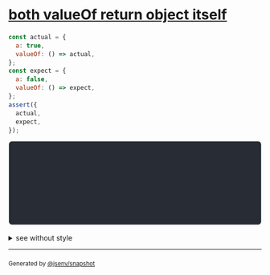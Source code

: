 # [both valueOf return object itself](../../wrapped_value.test.js#L287)

```js
const actual = {
  a: true,
  valueOf: () => actual,
};
const expect = {
  a: false,
  valueOf: () => expect,
};
assert({
  actual,
  expect,
});
```

![img](throw.svg)

<details>
  <summary>see without style</summary>

```console
AssertionError: actual and expect are different

actual: {
  a: true,
  valueOf(): actual,
}
expect: {
  a: false,
  valueOf(): expect,
}
```

</details>

---
<sub>
  Generated by <a href="https://github.com/jsenv/core/tree/main/packages/independent/snapshot">@jsenv/snapshot</a>
</sub>